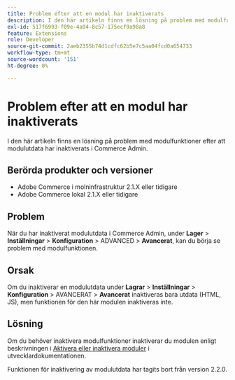 ```yaml
---
title: Problem efter att en modul har inaktiverats
description: I den här artikeln finns en lösning på problem med modulfunktioner efter att modulutdata har inaktiverats i Commerce Admin.
exl-id: 517f6993-f09e-4a94-8c57-175ecf9a98a8
feature: Extensions
role: Developer
source-git-commit: 2aeb2355b74d1cdfc62b5e7c5aa04fcd0a654733
workflow-type: tm+mt
source-wordcount: '151'
ht-degree: 0%

---
```


# Problem efter att en modul har inaktiverats

I den här artikeln finns en lösning på problem med modulfunktioner efter att modulutdata har inaktiverats i Commerce Admin.

## Berörda produkter och versioner

* Adobe Commerce i molninfrastruktur 2.1.X eller tidigare
* Adobe Commerce lokal 2.1.X eller tidigare

## Problem

När du har inaktiverat modulutdata i Commerce Admin, under **Lager** > **Inställningar** > **Konfiguration** > ADVANCED > **Avancerat**, kan du börja se problem med modulfunktionen.

## Orsak

Om du inaktiverar en modulutdata under **Lagrar** > **Inställningar** > **Konfiguration** > AVANCERAT > **Avancerat** inaktiveras bara utdata (HTML, JS), men funktionen för den här modulen inaktiveras inte.

## Lösning

Om du behöver inaktivera modulfunktioner inaktiverar du modulen enligt beskrivningen i [Aktivera eller inaktivera moduler](https://experienceleague.adobe.com/en/docs/commerce-operations/installation-guide/tutorials/manage-modules) i utvecklardokumentationen.

Funktionen för inaktivering av modulutdata har tagits bort från version 2.2.0.
